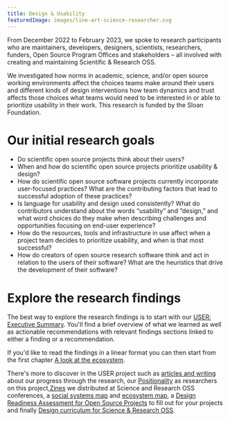 ```yaml
---
title: Design & Usability
featuredImage: images/line-art-science-researcher.svg
---
```

From December 2022 to February 2023, we spoke to research participants who are maintainers, developers, designers, scientists, researchers, funders, Open Source Program Offices and stakeholders – all involved with creating and maintaining Scientific & Research OSS.

We investigated how norms in academic, science, and/or open source working environments affect the choices teams make around their users and different kinds of design interventions how team dynamics and trust affects those choices what teams would need to be interested in or able to prioritize usability in their work. This research is funded by the Sloan Foundation.

# Our initial research goals

- Do scientific open source projects think about their users?
- When and how do scientific open source projects prioritize usability & design?
- How do scientific open source software projects currently incorporate user-focused practices? What are the contributing factors that lead to successful adoption of these practices?
- Is language for usability and design used consistently? What do contributors understand about the words “usability” and “design,” and what word choices do they make when describing challenges and opportunities focusing on end-user experience?
- How do the resources, tools and infrastructure in use affect when a project team decides to prioritize usability, and when is that most successful?
- How do creators of open source research software think and act in relation to the users of their software? What are the heuristics that drive the development of their software?

# Explore the research findings

The best way to explore the research findings is to start with our [USER: Executive Summary](https://user-project.superbloom.design/process/summary/). You'll find a brief overview of what we learned as well as actionable recommendations with relevant findings sections linked to either a finding or a recommendation.

If you'd like to read the findings in a linear format you can then start from the first chapter [A look at the ecosystem](https://user-project.superbloom.design/part-1-the-state-of-sross/look-at-ecosystem/).

There's more to discover in the USER project such as [articles and writing](https://user-project.superbloom.design/about/project-journey/) about our progress through the research, our [Positionality](https://user-project.superbloom.design/about/positionality/) as researchers on this project,[Zines](https://user-project.superbloom.design/about/zines/) we distributed at Science and Research OSS conferences, a [social systems map](https://user-project.superbloom.design/about/social-systems-map/) and [ecosystem map](https://user-project.superbloom.design/about/ecosystem-map/), a [Design Readiness Assessment for Open Source Projects](https://user-project.superbloom.design/about/rubric/) to fill out for your projects and finally [Design curriculum for Science & Research OSS](https://user-project.superbloom.design/about/design-curriculum/).
